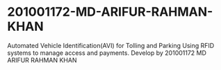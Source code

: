 # 201001172-MD-ARIFUR-RAHMAN-KHAN
Automated Vehicle Identification(AVI) for Tolling and Parking Using RFID systems to manage access and payments. Develop by 201001172 MD ARIFUR RAHMAN KHAN 
